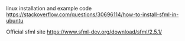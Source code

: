 linux installation and example code
https://stackoverflow.com/questions/30696114/how-to-install-sfml-in-ubuntu

Official sfml site
https://www.sfml-dev.org/download/sfml/2.5.1/
